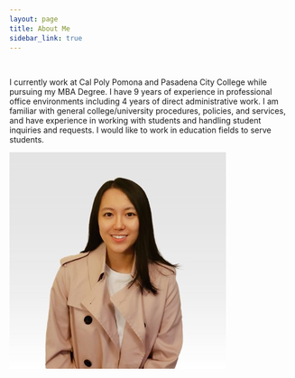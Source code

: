 ```yaml
---
layout: page
title: About Me
sidebar_link: true
---
```


<br>

I currently work at Cal Poly Pomona and Pasadena City College while pursuing my MBA Degree. I have 9 years of experience in professional office environments including 4 years of direct administrative work. I am familiar with general college/university procedures, policies, and services, and have experience in working with students and handling student inquiries and requests. I would like to work in education fields to serve students. 

![Carrie](/assets/images/carrie_image.jpg "Carrie")
